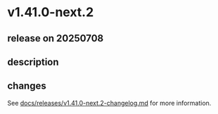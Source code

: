 # v1.41.0-next.2

## release on 20250708
## description
## changes
See <a href="https://github.com/backstage/backstage/blob/master/docs/releases/v1.41.0-next.2-changelog.md">docs/releases/v1.41.0-next.2-changelog.md</a> for more information.

